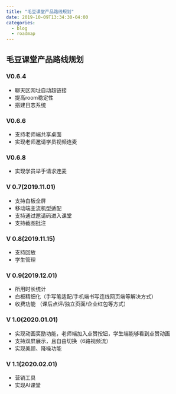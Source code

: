 ```yaml
---
title: "毛豆课堂产品路线规划"
date: 2019-10-09T13:34:30-04:00
categories:
  - blog
  - roadmap
---
```


## 毛豆课堂产品路线规划

### V0.6.4

- 聊天区网址自动超链接
- 提高room稳定性
- 搭建日志系统

### V0.6.6

- 支持老师端共享桌面
- 实现老师邀请学员视频连麦

### V0.6.8

- 实现学员举手请求连麦

### V 0.7(2019.11.01)

- 支持白板全屏
- 移动端主流机型适配
- 支持通过邀请码进入课堂
- 支持截图批注

### V 0.8(2019.11.15)

- 支持回放
- 学生管理

### V 0.9(2019.12.01)

- 所用时长统计
- 白板精细化（手写笔适配/手机端书写连线网页端等解决方式）
- 收费功能 （课后点评/独立页面/企业红包等方式）

### V 1.0(2020.01.01)

- 实现动画奖励功能，老师端加入点赞按钮，学生端能够看到点赞动画
- 支持双屏展示，且自由切换（6路视频流）
- 实现美颜、降噪功能

### V 1.1(2020.02.01)

- 营销工具
- 实现AI课堂
